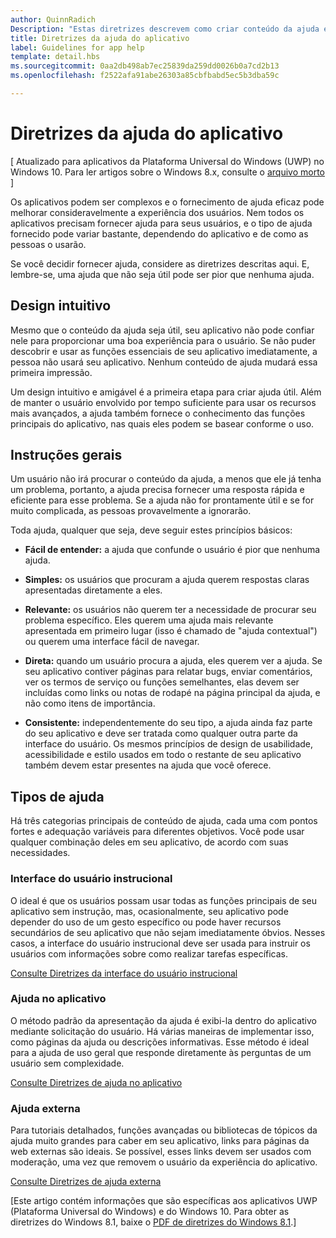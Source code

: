 ```yaml
---
author: QuinnRadich
Description: "Estas diretrizes descrevem como criar conteúdo da ajuda eficaz para seu aplicativo."
title: Diretrizes da ajuda do aplicativo
label: Guidelines for app help
template: detail.hbs
ms.sourcegitcommit: 0aa2db498ab7ec25839da259dd0026b0a7cd2b13
ms.openlocfilehash: f2522afa91abe26303a85cbfbabd5ec5b3dba59c

---
```


# Diretrizes da ajuda do aplicativo

\[ Atualizado para aplicativos da Plataforma Universal do Windows (UWP) no Windows 10. Para ler artigos sobre o Windows 8.x, consulte o [arquivo morto](http://go.microsoft.com/fwlink/p/?linkid=619132) \]

Os aplicativos podem ser complexos e o fornecimento de ajuda eficaz pode melhorar consideravelmente a experiência dos usuários. Nem todos os aplicativos precisam fornecer ajuda para seus usuários, e o tipo de ajuda fornecido pode variar bastante, dependendo do aplicativo e de como as pessoas o usarão.

Se você decidir fornecer ajuda, considere as diretrizes descritas aqui. E, lembre-se, uma ajuda que não seja útil pode ser pior que nenhuma ajuda.

## <span id="intuitive_design"></span><span id="INTUITIVE_DESIGN"></span>Design intuitivo

Mesmo que o conteúdo da ajuda seja útil, seu aplicativo não pode confiar nele para proporcionar uma boa experiência para o usuário. Se não puder descobrir e usar as funções essenciais de seu aplicativo imediatamente, a pessoa não usará seu aplicativo. Nenhum conteúdo de ajuda mudará essa primeira impressão.

Um design intuitivo e amigável é a primeira etapa para criar ajuda útil. Além de manter o usuário envolvido por tempo suficiente para usar os recursos mais avançados, a ajuda também fornece o conhecimento das funções principais do aplicativo, nas quais eles podem se basear conforme o uso.

## <span id="general_instructions"></span><span id="GENERAL_INSTRUCTIONS"></span>Instruções gerais

Um usuário não irá procurar o conteúdo da ajuda, a menos que ele já tenha um problema, portanto, a ajuda precisa fornecer uma resposta rápida e eficiente para esse problema. Se a ajuda não for prontamente útil e se for muito complicada, as pessoas provavelmente a ignorarão.

Toda ajuda, qualquer que seja, deve seguir estes princípios básicos:

-   **Fácil de entender:** a ajuda que confunde o usuário é pior que nenhuma ajuda.

-   **Simples:** os usuários que procuram a ajuda querem respostas claras apresentadas diretamente a eles.

-   **Relevante:** os usuários não querem ter a necessidade de procurar seu problema específico. Eles querem uma ajuda mais relevante apresentada em primeiro lugar (isso é chamado de "ajuda contextual") ou querem uma interface fácil de navegar.

-   **Direta:** quando um usuário procura a ajuda, eles querem ver a ajuda. Se seu aplicativo contiver páginas para relatar bugs, enviar comentários, ver os termos de serviço ou funções semelhantes, elas devem ser incluídas como links ou notas de rodapé na página principal da ajuda, e não como itens de importância.

-   **Consistente:** independentemente do seu tipo, a ajuda ainda faz parte do seu aplicativo e deve ser tratada como qualquer outra parte da interface do usuário. Os mesmos princípios de design de usabilidade, acessibilidade e estilo usados em todo o restante de seu aplicativo também devem estar presentes na ajuda que você oferece.

## <span id="types_of_help"></span><span id="TYPES_OF_HELP"></span>Tipos de ajuda

Há três categorias principais de conteúdo de ajuda, cada uma com pontos fortes e adequação variáveis para diferentes objetivos. Você pode usar qualquer combinação deles em seu aplicativo, de acordo com suas necessidades.

### <span id="instructional_ui"></span><span id="INSTRUCTIONAL_UI"></span>Interface do usuário instrucional

O ideal é que os usuários possam usar todas as funções principais de seu aplicativo sem instrução, mas, ocasionalmente, seu aplicativo pode depender do uso de um gesto específico ou pode haver recursos secundários de seu aplicativo que não sejam imediatamente óbvios. Nesses casos, a interface do usuário instrucional deve ser usada para instruir os usuários com informações sobre como realizar tarefas específicas.

[Consulte Diretrizes da interface do usuário instrucional](instructional-ui.md)

### <span id="in_app_help"></span><span id="IN_APP_HELP"></span>Ajuda no aplicativo

O método padrão da apresentação da ajuda é exibi-la dentro do aplicativo mediante solicitação do usuário. Há várias maneiras de implementar isso, como páginas da ajuda ou descrições informativas. Esse método é ideal para a ajuda de uso geral que responde diretamente às perguntas de um usuário sem complexidade.

[Consulte Diretrizes de ajuda no aplicativo](in-app-help.md)

### <span id="external_help"></span><span id="EXTERNAL_HELP"></span>Ajuda externa

Para tutoriais detalhados, funções avançadas ou bibliotecas de tópicos da ajuda muito grandes para caber em seu aplicativo, links para páginas da web externas são ideais. Se possível, esses links devem ser usados com moderação, uma vez que removem o usuário da experiência do aplicativo.

[Consulte Diretrizes de ajuda externa](external-help.md)

\[Este artigo contém informações que são específicas aos aplicativos UWP (Plataforma Universal do Windows) e do Windows 10. Para obter as diretrizes do Windows 8.1, baixe o [PDF de diretrizes do Windows 8.1](https://go.microsoft.com/fwlink/p/?linkid=258743).\]



<!--HONumber=Jun16_HO4-->


